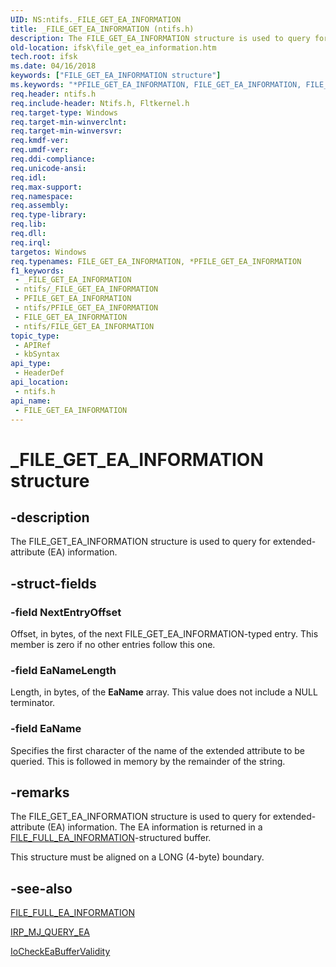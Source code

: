 ```yaml
---
UID: NS:ntifs._FILE_GET_EA_INFORMATION
title: _FILE_GET_EA_INFORMATION (ntifs.h)
description: The FILE_GET_EA_INFORMATION structure is used to query for extended-attribute (EA) information.
old-location: ifsk\file_get_ea_information.htm
tech.root: ifsk
ms.date: 04/16/2018
keywords: ["FILE_GET_EA_INFORMATION structure"]
ms.keywords: "*PFILE_GET_EA_INFORMATION, FILE_GET_EA_INFORMATION, FILE_GET_EA_INFORMATION structure [Installable File System Drivers], PFILE_GET_EA_INFORMATION, PFILE_GET_EA_INFORMATION structure pointer [Installable File System Drivers], _FILE_GET_EA_INFORMATION, fileinformationstructures_42834ee3-151e-4844-bd66-a20775e364b4.xml, ifsk.file_get_ea_information, ntifs/FILE_GET_EA_INFORMATION, ntifs/PFILE_GET_EA_INFORMATION"
req.header: ntifs.h
req.include-header: Ntifs.h, Fltkernel.h
req.target-type: Windows
req.target-min-winverclnt: 
req.target-min-winversvr: 
req.kmdf-ver: 
req.umdf-ver: 
req.ddi-compliance: 
req.unicode-ansi: 
req.idl: 
req.max-support: 
req.namespace: 
req.assembly: 
req.type-library: 
req.lib: 
req.dll: 
req.irql: 
targetos: Windows
req.typenames: FILE_GET_EA_INFORMATION, *PFILE_GET_EA_INFORMATION
f1_keywords:
 - _FILE_GET_EA_INFORMATION
 - ntifs/_FILE_GET_EA_INFORMATION
 - PFILE_GET_EA_INFORMATION
 - ntifs/PFILE_GET_EA_INFORMATION
 - FILE_GET_EA_INFORMATION
 - ntifs/FILE_GET_EA_INFORMATION
topic_type:
 - APIRef
 - kbSyntax
api_type:
 - HeaderDef
api_location:
 - ntifs.h
api_name:
 - FILE_GET_EA_INFORMATION
---
```


# _FILE_GET_EA_INFORMATION structure


## -description

The FILE_GET_EA_INFORMATION structure is used to query for extended-attribute (EA) information.

## -struct-fields

### -field NextEntryOffset

Offset, in bytes, of the next FILE_GET_EA_INFORMATION-typed entry. This member is zero if no other entries follow this one.

### -field EaNameLength

Length, in bytes, of the <b>EaName</b> array. This value does not include a NULL terminator.

### -field EaName

Specifies the first character of the name of the extended attribute to be queried. This is followed in memory by the remainder of the string.

## -remarks

The FILE_GET_EA_INFORMATION structure is used to query for extended-attribute (EA) information. The EA information is returned in a <a href="/windows-hardware/drivers/ddi/wdm/ns-wdm-_file_full_ea_information">FILE_FULL_EA_INFORMATION</a>-structured buffer. 

This structure must be aligned on a LONG (4-byte) boundary.

## -see-also

<a href="/windows-hardware/drivers/ddi/wdm/ns-wdm-_file_full_ea_information">FILE_FULL_EA_INFORMATION</a>



<a href="/windows-hardware/drivers/ifs/irp-mj-query-ea">IRP_MJ_QUERY_EA</a>



<a href="/windows-hardware/drivers/ddi/ntifs/nf-ntifs-iocheckeabuffervalidity">IoCheckEaBufferValidity</a>
